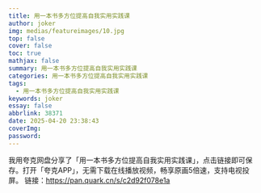 ```yaml
---
title: 用一本书多方位提高自我实用实践课
author: joker
img: medias/featureimages/10.jpg
top: false
cover: false
toc: true
mathjax: false
summary: 用一本书多方位提高自我实用实践课
categories: 用一本书多方位提高自我实用实践课
tags:
  - 用一本书多方位提高自我实用实践课
keywords: joker
essay: false
abbrlink: 38371
date: 2025-04-20 23:38:43
coverImg:
password:
---
```


我用夸克网盘分享了「用一本书多方位提高自我实用实践课」，点击链接即可保存。打开「夸克APP」，无需下载在线播放视频，畅享原画5倍速，支持电视投屏。
链接：https://pan.quark.cn/s/c2d92f078e1a

